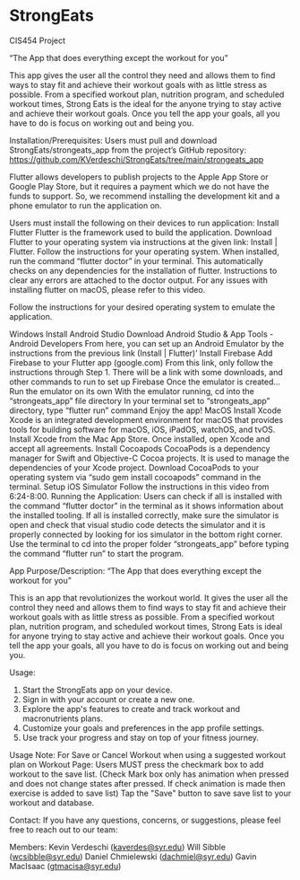 # StrongEats
CIS454 Project

“The App that does everything except the workout for you” 

This app gives the user all the control they need and allows them to find ways to stay fit and achieve their workout goals with as little stress as possible.
From a specified workout plan, nutrition program, and scheduled workout times, Strong Eats is the ideal for the anyone trying to stay active and achieve their workout goals.
Once you tell the app your goals, all you have to do is focus on working out and being you. 

Installation/Prerequisites:
Users must pull and download StrongEats/strongeats_app from the project’s GitHub repository:
https://github.com/KVerdeschi/StrongEats/tree/main/strongeats_app

Flutter allows developers to publish projects to the Apple App Store or Google Play Store, but it requires a payment which we do not have the funds to support. So, we recommend installing the development kit and a phone emulator to run the application on.

Users must install the following on their devices to run application:
Install Flutter 
Flutter is the framework used to build the application.
Download Flutter to your operating system via instructions at the given link: Install | Flutter. Follow the instructions for your operating system.
When installed, run the command “flutter doctor” in your terminal. This automatically checks on any dependencies for the installation of flutter. Instructions to clear any errors are attached to the doctor output.
For any issues with installing flutter on macOS, please refer to this video.

Follow the instructions for your desired operating system to emulate the application.

Windows
Install Android Studio
Download Android Studio & App Tools - Android Developers
From here, you can set up an Android Emulator by the instructions from the previous link (Install | Flutter)’
Install Firebase
Add Firebase to your Flutter app (google.com)
From this link, only follow the instructions through Step 1. There will be a link with some downloads, and other commands to run to set up Firebase
Once the emulator is created…
Run the emulator on its own
With the emulator running, cd into the “strongeats_app” file directory
In your terminal set to “strongeats_app” directory, type “flutter run” command
Enjoy the app!
MacOS
Install Xcode
Xcode is an integrated development environment for macOS that provides tools for building software for macOS, iOS, iPadOS, watchOS, and tvOS.
Install Xcode from the Mac App Store.
Once installed, open Xcode and accept all agreements.
Install Cocoapods
CocoaPods is a dependency manager for Swift and Objective-C Cocoa projects. It is used to manage the dependencies of your Xcode project.
Download CocoaPods to your operating system via “sudo gem install cocoapods” command in the terminal.
Setup iOS Simulator
Follow the instructions in this video from 6:24-8:00.
Running the Application:
Users can check if all is installed with the command “flutter doctor” in the terminal as it shows information about the installed tooling. 
If all is installed correctly, make sure the simulator is open and check that visual studio code detects the simulator and it is properly connected by looking for ios simulator in the bottom right corner. 
Use the terminal to cd into the proper folder “strongeats_app” before typing the command “flutter run” to start the program.

App Purpose/Description:
“The App that does everything except the workout for you” 

This is an app that revolutionizes the workout world. It gives the user all the control they need and allows them to find ways to stay fit and achieve their workout goals with as little stress as possible. From a specified workout plan, nutrition program, and scheduled workout times, Strong Eats is ideal for anyone trying to stay active and achieve their workout goals. Once you tell the app your goals, all you have to do is focus on working out and being you. 

Usage:

1. Start the StrongEats app on your device.
2. Sign in with your account or create a new one.
3. Explore the app's features to create and track workout and macronutrients plans.
4. Customize your goals and preferences in the app profile settings.
5. Use track your progress and stay on top of your fitness journey.

Usage Note:
For Save or Cancel Workout when using a suggested workout plan on Workout Page:
Users MUST press the checkmark box to add workout to the save list.
(Check Mark box only has animation when pressed and does not change states after pressed. If check animation is made then exercise is added to save list)
Tap the "Save" button to save save list to your workout and database.

Contact:
If you have any questions, concerns, or suggestions, please feel free to reach out to our team:

Members:
Kevin Verdeschi (kaverdes@syr.edu)
Will Sibble (wcsibble@syr.edu)
Daniel Chmielewski (dachmiel@syr.edu)
Gavin MacIsaac (gtmacisa@syr.edu)
